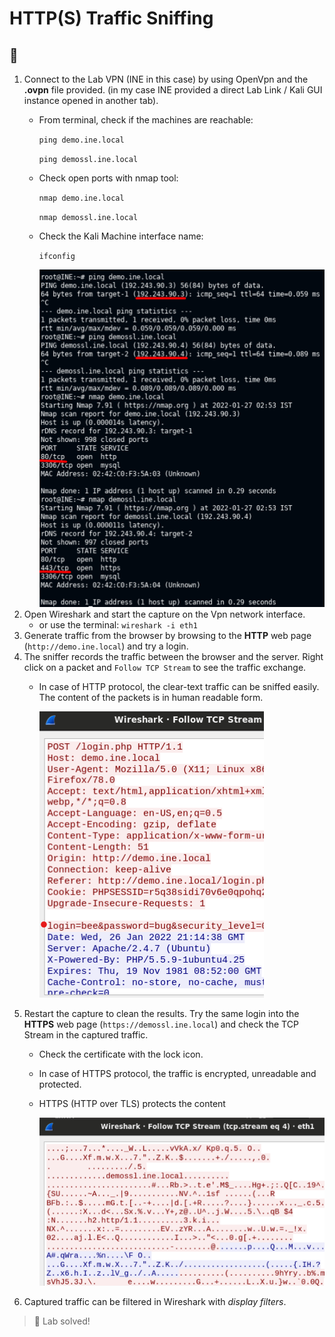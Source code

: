 # HTTP(S) Traffic Sniffing

## 🔬

1. Connect to the Lab VPN (INE in this case) by using OpenVpn and the **.ovpn** file provided. (in my case INE provided a direct Lab Link / Kali GUI instance opened in another tab).
   *   From terminal, check if the machines are reachable:

       `ping demo.ine.local`

       `ping demossl.ine.local`
   *   Check open ports with nmap tool:

       `nmap demo.ine.local`

       `nmap demossl.ine.local`
   *   Check the Kali Machine interface name:

       `ifconfig`

       <img src="../../penetration-testing-prerequisites/.gitbook/assets/image-20220126224915778 (1).png" alt="" data-size="original">
2. Open Wireshark and start the capture on the Vpn network interface.
   * or use the terminal: `wireshark -i eth1`
3. Generate traffic from the browser by browsing to the **HTTP** web page (`http://demo.ine.local`) and try a login.
4. The sniffer records the traffic between the browser and the server. Right click on a packet and `Follow TCP Stream` to see the traffic exchange.
   *   In case of HTTP protocol, the clear-text traffic can be sniffed easily. The content of the packets is in human readable form.

       ![](../../penetration-testing-prerequisites/.gitbook/assets/image-20220126221608902.png)
5. Restart the capture to clean the results. Try the same login into the **HTTPS** web page (`https://demossl.ine.local`) and check the TCP Stream in the captured traffic.
   * Check the certificate with the lock icon.
   * In case of HTTPS protocol, the traffic is encrypted, unreadable and protected.
   *   HTTPS (HTTP over TLS) protects the content

       ![](../../penetration-testing-prerequisites/.gitbook/assets/image-20220126222042593.png)
6. Captured traffic can be filtered in Wireshark with _display filters_.

> 📍 Lab solved!
